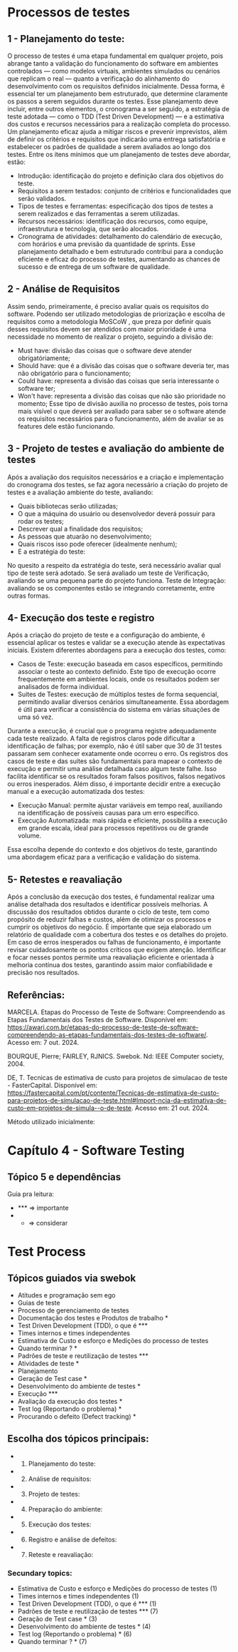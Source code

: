 # Processos de testes

## 1 - Planejamento do teste:

 
  O processo de testes é uma etapa fundamental em qualquer projeto, pois abrange tanto a validação do funcionamento do software em ambientes controlados — como modelos virtuais, ambientes simulados ou cenários que replicam o real — quanto a verificação do alinhamento do desenvolvimento com os requisitos definidos inicialmente. Dessa forma, é essencial ter um planejamento bem estruturado, que determine claramente os passos a serem seguidos durante os testes.
  Esse planejamento deve incluir, entre outros elementos, o cronograma a ser seguido, a estratégia de teste adotada — como o TDD (Test Driven Development) — e a estimativa dos custos e recursos necessários para a realização completa do processo. Um planejamento eficaz ajuda a mitigar riscos e prevenir imprevistos, além de definir os critérios e requisitos que indicarão uma entrega satisfatória e estabelecer os padrões de qualidade a serem avaliados ao longo dos testes.
  Entre os itens mínimos que um planejamento de testes deve abordar, estão:
- Introdução: identificação do projeto e definição clara dos objetivos do teste.
- Requisitos a serem testados: conjunto de critérios e funcionalidades que serão validados.
- Tipos de testes e ferramentas: especificação dos tipos de testes a serem realizados e das ferramentas a serem utilizadas.
- Recursos necessários: identificação dos recursos, como equipe, infraestrutura e tecnologia, que serão alocados.
- Cronograma de atividades: detalhamento do calendário de execução, com horários e uma previsão da quantidade de sprints.
Esse planejamento detalhado e bem estruturado contribui para a condução eficiente e eficaz do processo de testes, aumentando as chances de sucesso e de entrega de um software de qualidade.

## 2 - Análise de Requisitos

  Assim sendo, primeiramente, é preciso avaliar quais os requisitos do software. Podendo ser utilizado metodologias de priorização e escolha de requisitos como a metodologia MoSCoW ,  que preza por definir quais desses requisitos devem ser atendidos com maior prioridade é uma necessidade no momento de realizar o projeto, seguindo a divisão de: 
- Must have: divisão das coisas que o software deve atender obrigatóriamente;
- Should have: que é a divisão das coisas que o software deveria ter, mas não obrigatório para o funcionamento;
- Could have: representa a divisão das coisas que seria interessante o software ter;
- Won't have: representa a divisão das coisas que não são prioridade no momento;
  Esse tipo de divisão auxilia no processo de testes, pois torna mais visível o que deverá ser avaliado para saber se o software atende os requisitos necessários para o funcionamento, além de avaliar se as features dele estão funcionando.

## 3 - Projeto de testes e avaliação do ambiente de testes

  Após a avaliação dos requisitos necessários e a criação e implementação do cronograma dos testes, se faz agora necessário a criação do projeto de testes e a avaliação ambiente do teste, avaliando:
- Quais bibliotecas serão utilizadas;
- O que a máquina do usuário ou desenvolvedor deverá possuir para rodar os testes;
- Descrever qual a finalidade dos requisitos;
- As pessoas que atuarão no desenvolvimento;
- Quais riscos isso pode oferecer (idealmente nenhum);
- E a estratégia do teste:

No quesito a respeito da estratégia do teste, será necessário avaliar qual tipo de teste será adotado. Se será avaliado um teste de Verificação, avaliando se uma pequena parte do projeto funciona. Teste de Integração: avaliando se os componentes estão se integrando corretamente, entre outras formas.

## 4- Execução dos teste e registro

  Após a criação do projeto de teste e a configuração do ambiente, é essencial aplicar os testes e validar se a execução atende às expectativas iniciais. Existem diferentes abordagens para a execução dos testes, como:
- Casos de Teste: execução baseada em casos específicos, permitindo associar o teste ao contexto definido. Este tipo de execução ocorre frequentemente em ambientes locais, onde os resultados podem ser analisados de forma individual.
- Suítes de Testes: execução de múltiplos testes de forma sequencial, permitindo avaliar diversos cenários simultaneamente. Essa abordagem é útil para verificar a consistência do sistema em várias situações de uma só vez.

Durante a execução, é crucial que o programa registre adequadamente cada teste realizado. A falta de registros claros pode dificultar a identificação de falhas; por exemplo, não é útil saber que 30 de 31 testes passaram sem conhecer exatamente onde ocorreu o erro. Os registros dos casos de teste e das suítes são fundamentais para mapear o contexto de execução e permitir uma análise detalhada caso algum teste falhe. Isso facilita identificar se os resultados foram falsos positivos, falsos negativos ou erros inesperados. 
  Além disso, é importante decidir entre a execução manual e a execução automatizada dos testes:
-  Execução Manual: permite ajustar variáveis em tempo real, auxiliando na identificação de possíveis causas para um erro específico.
- Execução Automatizada: mais rápida e eficiente, possibilita a execução em grande escala, ideal para processos repetitivos ou de grande volume.

Essa escolha depende do contexto e dos objetivos do teste, garantindo uma abordagem eficaz para a verificação e validação do sistema.

## 5- Retestes e reavaliação

  Após a conclusão da execução dos testes, é fundamental realizar uma análise detalhada dos resultados e identificar possíveis melhorias. A discussão dos resultados obtidos durante o ciclo de teste, tem como propósito de reduzir falhas e custos, além de otimizar os processos e cumprir os objetivos do negócio. É importante que seja elaborado um relatório de qualidade com a cobertura dos testes e os detalhes do projeto. Em caso de erros inesperados ou falhas de funcionamento, é importante revisar cuidadosamente os pontos críticos que exigem atenção. Identificar e focar nesses pontos permite uma reavaliação eficiente e orientada à melhoria contínua dos testes, garantindo assim maior confiabilidade e precisão nos resultados.
 


## Referências:
MARCELA. Etapas do Processo de Teste de Software: Compreendendo as Etapas Fundamentais dos Testes de Software. Disponível em: <https://awari.com.br/etapas-do-processo-de-teste-de-software-compreendendo-as-etapas-fundamentais-dos-testes-de-software/>. Acesso em: 7 out. 2024.

BOURQUE, Pierre; FAIRLEY, RJNICS. Swebok. Nd: IEEE Computer society, 2004.

DE, T. Tecnicas de estimativa de custo para projetos de simulacao de teste - FasterCapital. Disponível em: <https://fastercapital.com/pt/contente/Tecnicas-de-estimativa-de-custo-para-projetos-de-simulacao-de-teste.html#Import-ncia-da-estimativa-de-custo-em-projetos-de-simula--o-de-teste>. Acesso em: 21 out. 2024.


Método utilizado inicialmente:

# Capítulo 4 - Software Testing

## Tópico 5 e dependências

Guia pra leitura:
  - *** => importante
  - * => considerar

# Test Process

## Tópicos guiados via swebok

- Atitudes e programação sem ego
- Guias de teste
- Processo de gerenciamento de testes
- Documentação dos testes e Produtos de trabalho *
- Test Driven Development (TDD), o que é ***
- Times internos e times independentes
- Estimativa de Custo e esforço e Medições do processo de testes
- Quando terminar ? *
- Padrões de teste e reutilização de testes ***
- Atividades de teste *
- Planejamento
- Geração de Test case *
- Desenvolvimento do ambiente de testes *
- Execução ***
- Avaliação da execução dos testes *
- Test log (Reportando o problema) *
- Procurando o defeito (Defect tracking) *

## Escolha dos tópicos principais:

- 1. Planejamento do teste:
- 2. Análise de requisitos:
- 3. Projeto de testes:
- 4. Preparação do ambiente:
- 5. Execução dos testes:
- 6. Registro e análise de defeitos:
- 7. Reteste e reavaliação:

### Secundary topics:

  - Estimativa de Custo e esforço e Medições do processo de testes (1)
  - Times internos e times independentes (1)
  - Test Driven Development (TDD), o que é *** (1)
  - Padrões de teste e reutilização de testes *** (7)
  - Geração de Test case * (3)
  - Desenvolvimento do ambiente de testes * (4)
  - Test log (Reportando o problema) * (6)
  - Quando terminar ? * (7)
